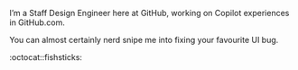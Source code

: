 I’m a Staff Design Engineer here at GitHub, working on Copilot experiences in GitHub.com.

You can almost certainly nerd snipe me into fixing your favourite UI bug.

:octocat::fishsticks:
